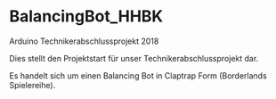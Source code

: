 # BalancingBot_HHBK
Arduino Technikerabschlussprojekt 2018

Dies stellt den Projektstart für unser Technikerabschlussprojekt dar.

Es handelt sich um einen Balancing Bot in Claptrap Form (Borderlands Spielereihe).
